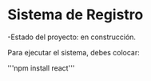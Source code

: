 <h1>Sistema de Registro</h1>

-Estado del proyecto: en construcción.

Para ejecutar el sistema, debes colocar:

'''npm install react'''

